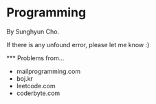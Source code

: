 # Programming
By Sunghyun Cho.

If there is any unfound error, please let me know :)

*** Problems from...
* mailprogramming.com
* boj.kr
* leetcode.com
* coderbyte.com